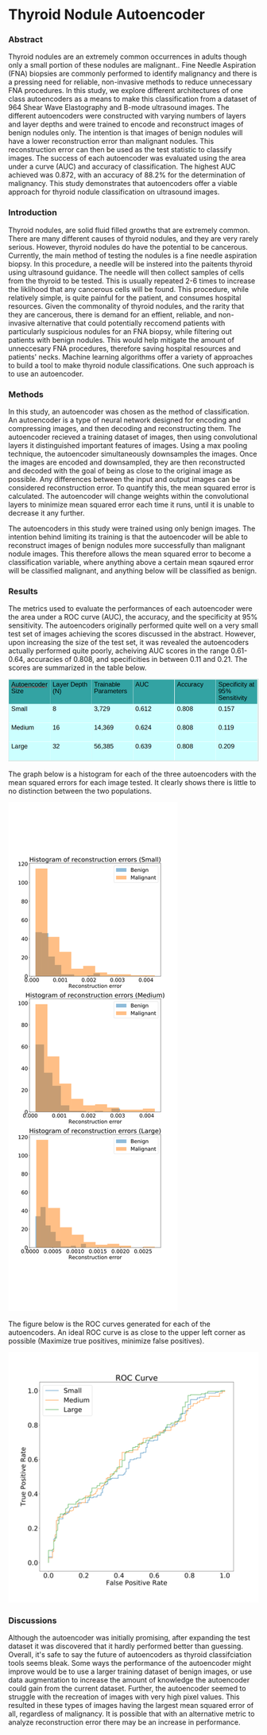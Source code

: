 # Thyroid Nodule Autoencoder

### Abstract

Thyroid nodules are an extremely common occurrences in adults though only a small portion of these nodules are malignant.. Fine Needle Aspiration (FNA) biopsies are commonly performed to identify malignancy and there is a pressing need for reliable, non-invasive methods to reduce unnecessary FNA procedures. In this study, we explore different architectures of one class autoencoders as a means to make this classification from a dataset of 964 Shear Wave Elastography and B-mode ultrasound images. The different autoencoders were constructed with varying numbers of layers and layer depths and were trained to encode and reconstruct images of benign nodules only. The intention is that images of benign nodules will have a lower reconstruction error than malignant nodules. This reconstruction error can then be used as the test statistic to classify images. The success of each autoencoder was evaluated using the area under a curve (AUC) and accuracy of classification.  The highest AUC achieved was 0.872, with an accuracy of 88.2% for the determination of malignancy. This study demonstrates that autoencoders offer a viable approach for thyroid nodule classification on ultrasound images.  

### Introduction
Thyroid nodules, are solid fluid filled growths that are extremely common. There are many different causes of thyroid nodules, and they are very rarely serious. However, thyroid nodules do have the potential to be cancerous. Currently, the main method of testing the nodules is a fine needle aspiration biopsy. In this procedure, a needle will be instered into the paitents thyroid using ultrasound guidance. The needle will then collect samples of cells from the thyroid to be tested. This is usually repeated 2-6 times to increase the liklihood that any cancerous cells will be found. This procedure, while relatively simple, is quite painful for the patient, and consumes hospital resources. Given the commonality of thyroid nodules, and the rarity that they are cancerous, there is demand for an effient, reliable, and non-invasive alternative that could potentially reccomend patients with particularly suspicious nodules for an FNA biopsy, while filtering out patients with benign nodules. This would help mitigate the amount of unneccesary FNA procedures, therefore saving hospital resources and patients' necks. Machine learning algorithms offer a variety of approaches to build a tool to make thyroid nodule classifications. One such approach is to use an autoencoder.

### Methods

In this study, an autoencoder was chosen as the method of classification. An autoencoder is a type of neural network designed for encoding and compressing images, and then decoding and reconstructing them. The autoencoder recieved a training dataset of images, then using convolutional layers it distinguished important features of images. Using a max pooling technique, the autoencoder simultaneously downsamples the images. Once the images are encoded and downsampled, they are then reconstructed and decoded with the goal of being as close to the original image as possible. Any differences between the input and output images can be considered reconstruction error. To quantify this, the mean squared error is calculated. The autoencoder will change weights within the convolutional layers to minimize mean squared error each time it runs, until it is unable to decrease it any further.

The autoencoders in this study were trained using only benign images. The intention behind limiting its training is that the autoencoder will be able to reconstruct images of benign nodules more successfully than malignant nodule images. This therefore allows the mean squared error to become a classification variable, where anything above a certain mean sqaured error will be classified malignant, and anything below will be classified as benign.

### Results

The metrics used to evaluate the performances of each autoencoder were the area under a ROC curve (AUC), the accuracy, and the specificity at 95% sensitivity. The autoencoders originally performed quite well on a very small test set of images achieving the scores discussed in the abstract. However, upon increasing the size of the test set, it was revealed the autoencoders actually performed quite poorly, acheiving AUC scores in the range 0.61-0.64, accuracies of 0.808, and specificities in between 0.11 and 0.21. The scores are summarized in the table below.

![ResultsTable](Table.png)

The graph below is a histogram for each of the three autoencoders with the mean squared errors for each image tested. It clearly shows there is little to no distinction between the two populations.

![Hist](Autoencoder_Reconstruction_Error_Histograms.svg)

The figure below is the ROC curves generated for each of the autoencoders. An ideal ROC curve is as close to the upper left corner as possible (Maximize true positives, minimize false positives). 

![ROC](Autoencoder_ROC.svg)


### Discussions

Although the autoencoder was initially promising, after expanding the test dataset it was discovered that it hardly performed better than guessing. Overall, it's safe to say the future of autoencoders as thyroid classifciation tools seems bleak. Some ways the performance of the autoencoder might improve would be to use a larger training dataset of benign images, or use data augmentation to increase the amount of knowledge the autoencoder could gain from the current dataset. Further, the autoencoder seemed to struggle with the recreation of images with very high pixel values. This resulted in these types of images having the largest mean squared error of all, regardless of malignancy. It is possible that with an alternative metric to analyze reconstruction error there may be an increase in performance.
